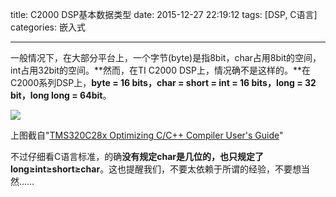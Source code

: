 title: C2000 DSP基本数据类型
date: 2015-12-27 22:19:12
tags: [DSP, C语言]
categories: 嵌入式

---

一般情况下，在大部分平台上，一个字节(byte)是指8bit，char占用8bit的空间，int占用32bit的空间。**然而，在TI C2000 DSP上，情况确不是这样的。**在C2000系列DSP上，**byte = 16 bits，char = short = int = 16 bits，long = 32 bit，long long = 64bit**。

<!--more-->

![](http://7xnwyt.com1.z0.glb.clouddn.com/DSP20151227220552.png)

上图截自"[TMS320C28x Optimizing C/C++ Compiler User's Guide](http://www.ti.com/lit/spru514)"

不过仔细看C语言标准，的确**没有规定char是几位的，也只规定了long≥int≥short≥char**。这也提醒我们，不要太依赖于所谓的经验，不要想当然……
